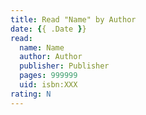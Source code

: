 ```yaml
---
title: Read "Name" by Author
date: {{ .Date }}
read:
  name: Name
  author: Author
  publisher: Publisher
  pages: 999999
  uid: isbn:XXX
rating: N
---
```


<!--more-->
